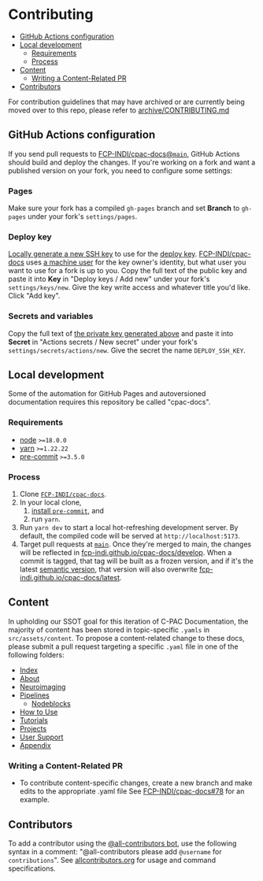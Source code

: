 # Contributing

<!-- TOC -->

- [GitHub Actions configuration](#github-actions-configuration)
- [Local development](#local-development)
  - [Requirements](#requirements)
  - [Process](#process)
- [Content](#content)
  - [Writing a Content-Related PR](#writing-a-content-related-pr)
- [Contributors](#contributors)

For contribution guidelines that may have archived or are currently being moved over to this repo, please refer to [archive/CONTRIBUTING.md](./archive/CONTRIBUTING.md)

<!-- /TOC -->

## GitHub Actions configuration

If you send pull requests to [FCP-INDI/cpac-docs@`main`](https://github.com/FCP-INDI/cpac-docs/tree/main), GitHub Actions should build and deploy the changes. If you're working on a fork and want a published version on your fork, you need to configure some settings:

### Pages

Make sure your fork has a compiled `gh-pages` branch and set **Branch** to `gh-pages` under your fork's `settings/pages`.

### Deploy key

[Locally generate a new SSH key](https://docs.github.com/en/authentication/connecting-to-github-with-ssh/generating-a-new-ssh-key-and-adding-it-to-the-ssh-agent#generating-a-new-ssh-key) to use for the [deploy key](https://docs.github.com/en/authentication/connecting-to-github-with-ssh/managing-deploy-keys#deploy-keys). [FCP-INDI/cpac-docs](https://github.com/FCP-INDI/cpac-docs) uses [a machine user](https://docs.github.com/en/authentication/connecting-to-github-with-ssh/managing-deploy-keys#machine-users) for the key owner's identity, but what user you want to use for a fork is up to you. Copy the full text of the public key and paste it into **Key** in "Deploy keys / Add new" under your fork's `settings/keys/new`. Give the key write access and whatever title you'd like. Click "Add key".

### Secrets and variables

Copy the full text of [the private key generated above](#deploy-key) and paste it into **Secret** in "Actions secrets / New secret" under your fork's `settings/secrets/actions/new`. Give the secret the name `DEPLOY_SSH_KEY`.

## Local development

Some of the automation for GitHub Pages and autoversioned documentation requires this repository be called "cpac-docs".

### Requirements

- [node](https://nodejs.org/en/download/releases/) `>=18.0.0`
- [yarn](https://yarnpkg.com/getting-started/releases) `>=1.22.22`
- [pre-commit](https://pre-commit.com) `>=3.5.0`

### Process

1. Clone [`FCP-INDI/cpac-docs`](https://github.com/FCP-INDI/cpac-docs).
2. In your local clone,
    1. [install `pre-commit`](https://pre-commit.com/#install),
        and
    2. run `yarn`.
3. Run `yarn dev` to start a local hot-refreshing development server. By default, the compiled code will be served at `http://localhost:5173`.
4. Target pull requests at [`main`](https://github.com/FCP-INDI/cpac-docs/tree/main). Once they're merged to main, the changes will be reflected in [fcp-indi.github.io/cpac-docs/develop](https://fcp-indi.github.io/cpac-docs/develop). When a commit is tagged, that tag will be built as a frozen version, and if it's the latest [semantic version](https://semver.org), that version will also overwrite [fcp-indi.github.io/cpac-docs/latest](https://fcp-indi.github.io/cpac-docs/latest).

## Content

In upholding our SSOT goal for this iteration of C-PAC Documentation, the majority of content has been stored in topic-specific `.yamls` in `src/assets/content`.  To propose a content-related change to these docs, please submit a pull request targeting a specific `.yaml` file in one of the following folders:

- [Index](./src/assets/content/pages/index)
- [About](./src/assets/content/pages/about)
- [Neuroimaging](./src/assets/content/pages/neuroimaging)
- [Pipelines](./src/assets/content/pages/pipelines)
  - [Nodeblocks](./src/assets/content/pages/pipelines/nodeblock_descriptors)
- [How to Use](./src/assets/content/pages/use)
- [Tutorials](./src/assets/content/pages/tutorials)
- [Projects](./src/assets/content/pages/projects)
- [User Support](./src/assets/content/pages/support)
- [Appendix](./src/assets/content/pages/appendix)

### Writing a Content-Related PR

- To contribute content-specific changes, create a new branch and make edits to the appropriate .yaml file
See [FCP-INDI/cpac-docs#78](https://github.com/FCP-INDI/cpac-docs/pull/78) for an example.

## Contributors

To add a contributor using the [@all-contributors bot](https://allcontributors.org/docs/en/bot/usage), use the following syntax in a comment: "@all-contributors please add `@username` for `contributions`".  See [allcontributors.org](https://allcontributors.org/docs/en/bot/usage) for usage and command specifications.
